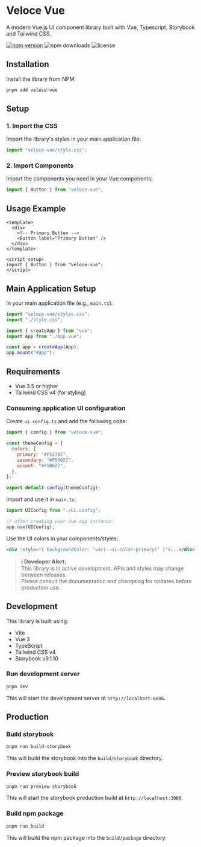 # Veloce Vue

A modern Vue.js UI component library built with Vue, Typescript, Storybook and Tailwind CSS.

[![npm version](https://img.shields.io/npm/v/veloce-vue.svg)](https://www.npmjs.com/package/veloce-vue)
![npm downloads](https://img.shields.io/npm/dm/veloce-vue.svg)
![license](https://img.shields.io/npm/l/veloce-vue.svg)

## Installation

Install the library from NPM:

```bash
pnpm add veloce-vue
```

## Setup

### 1. Import the CSS

Import the library's styles in your main application file:

```javascript
import "veloce-vue/style.css";
```

### 2. Import Components

Import the components you need in your Vue components:

```javascript
import { Button } from "veloce-vue";
```

## Usage Example

```vue
<template>
  <div>
    <!-- Primary Button -->
    <Button label="Primary Button" />
  </div>
</template>

<script setup>
import { Button } from "veloce-vue";
</script>
```

## Main Application Setup

In your main application file (e.g., `main.ts`):

```javascript
import "veloce-vue/styles.css";
import "./style.css";

import { createApp } from "vue";
import App from "./App.vue";

const app = createApp(App);
app.mount("#app");
```

## Requirements

- Vue 3.5 or higher
- Tailwind CSS v4 (for styling)

### Consuming application UI configuration

Create `ui.config.ts` and add the following code:

```javascript
import { config } from "veloce-vue";

const themeConfig = {
  colors: {
    primary: "#F5276C",
    secondary: "#F54927",
    accent: "#F5B027",
  },
};

export default config(themeConfig);
```

Import and use it in `main.ts`:

```javascript
import UIConfig from "./ui.config";

// after creating your Vue app instance:
app.use(UIConfig);
```

Use the UI colors in your components/styles:

```html
<div :style="{ backgroundColor: 'var(--ui-color-primary)' }">...</div>
```

> **ℹ️ Developer Alert:**  
> This library is in active development. APIs and styles may change between releases.  
> Please consult the documentation and changelog for updates before production use.

## Development

This library is built using:

- Vite
- Vue 3
- TypeScript
- Tailwind CSS v4
- Storybook v9.1.10

### Run development server

```bash
pnpm dev
```

This will start the development server at `http://localhost:6006`.

## Production

### Build storybook

```bash
pnpm run build-storybook
```

This will build the storybook into the `build/storybook` directory.

### Preview storybook build

```bash
pnpm run preview-storybook
```

This will start the storybook production build at `http://localhost:3000`.

### Build npm package

```bash
pnpm run build
```

This will build the npm package into the `build/package` directory.
